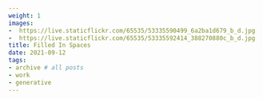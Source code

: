 ```yaml
---
weight: 1
images:
-  https://live.staticflickr.com/65535/53335590499_6a2ba1d679_b_d.jpg
-  https://live.staticflickr.com/65535/53335592414_388270880c_b_d.jpg
title: Filled In Spaces 
date: 2021-09-12
tags:
- archive # all posts
- work
- generative
---
```


